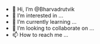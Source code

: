 - 👋 Hi, I’m @Bharvadrutvik
- 👀 I’m interested in ...
- 🌱 I’m currently learning ...
- 💞️ I’m looking to collaborate on ...
- 📫 How to reach me ...

<!---
Bharvadrutvik/Bharvadrutvik is a ✨ special ✨ repository because its `README.md` (this file) appears on your GitHub profile.
You can click the Preview link to take a look at your changes.
--->
